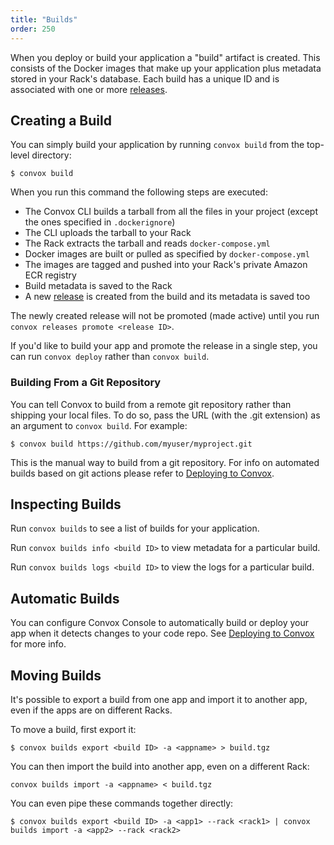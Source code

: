 ```yaml
---
title: "Builds"
order: 250
---
```


When you deploy or build your application a "build" artifact is created. This consists of the Docker images that make up your application plus metadata stored in your Rack's database. Each build has a unique ID and is associated with one or more [releases](/docs/releases).

## Creating a Build

You can simply build your application by running `convox build` from the top-level directory:

```
$ convox build
```

When you run this command the following steps are executed:

- The Convox CLI builds a tarball from all the files in your project (except the ones specified in `.dockerignore`)
- The CLI uploads the tarball to your Rack
- The Rack extracts the tarball and reads `docker-compose.yml`
- Docker images are built or pulled as specified by `docker-compose.yml`
- The images are tagged and pushed into your Rack's private Amazon ECR registry
- Build metadata is saved to the Rack
- A new [release](/docs/releases) is created from the build and its metadata is saved too

The newly created release will not be promoted (made active) until you run `convox releases promote <release ID>`.

If you'd like to build your app and promote the release in a single step, you can run `convox deploy` rather than `convox build`.

### Building From a Git Repository

You can tell Convox to build from a remote git repository rather than shipping your local files. To do so, pass the URL (with the .git extension) as an argument to `convox build`. For example:

```
$ convox build https://github.com/myuser/myproject.git
```

This is the manual way to build from a git repository. For info on automated builds based on git actions please refer to [Deploying to Convox](/docs/deploying-to-convox).

## Inspecting Builds

Run `convox builds` to see a list of builds for your application.

Run `convox builds info <build ID>` to view metadata for a particular build.

Run `convox builds logs <build ID>` to view the logs for a particular build.

## Automatic Builds

You can configure Convox Console to automatically build or deploy your app when it detects changes to your code repo. See [Deploying to Convox](/docs/deploying-to-convox) for more info.

## Moving Builds

It's possible to export a build from one app and import it to another app, even if the apps are on different Racks.

To move a build, first export it:

```
$ convox builds export <build ID> -a <appname> > build.tgz
```

You can then import the build into another app, even on a different Rack:

```
convox builds import -a <appname> < build.tgz
```

You can even pipe these commands together directly:

```
$ convox builds export <build ID> -a <app1> --rack <rack1> | convox builds import -a <app2> --rack <rack2>
```
